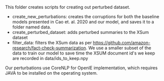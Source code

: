 This folder creates scripts for creating out perturbed dataset.

* create_new_perturbations: creates the corruptions for both the baseline models presented in Cao et. al. 2020 and our model, and saves it to a folder named data.
* create_perturbed_dataset: adds perturbed summaries to the XSum dataset
* filter_data: filters the XSum data as per https://github.com/amazon-research/fact-check-summarization. We use a smaller subset of the data to train our model to save time the XSUM document id's we keep are recorded in data/ids_to_keep.npy

Our perturbations use CoreNLP for OpenIE implementation, which requires JAVA to be installed on the operating system.